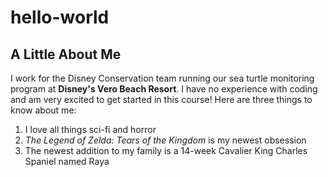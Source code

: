 # hello-world
## A Little About Me
I work for the Disney Conservation team running our sea turtle monitoring program at **Disney's Vero Beach Resort**. I have no experience with coding and am very excited to get started in this course! Here are three things to know about me:
1. I love all things sci-fi and horror
2. *The Legend of Zelda: Tears of the Kingdom* is my newest obsession
3. The newest addition to my family is a 14-week Cavalier King Charles Spaniel named Raya
